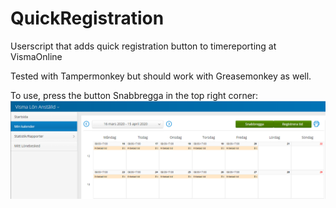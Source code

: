 # QuickRegistration
Userscript that adds quick registration button to timereporting at VismaOnline

Tested with Tampermonkey but should work with Greasemonkey as well.

To use, press the button Snabbregga in the top right corner:
![Alt text](/example-screenshot.png?raw=true "Added button 'Snabbregga'")
